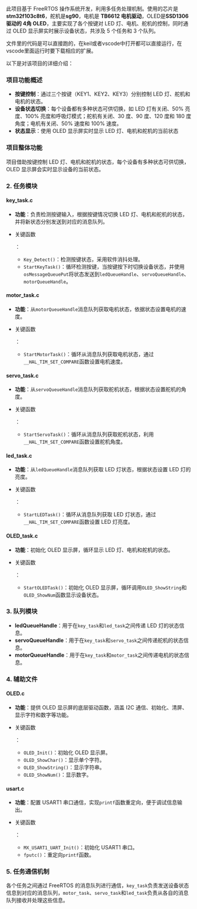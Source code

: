 此项目基于 FreeRTOS 操作系统开发，利用多任务处理机制。使用的芯片是**stm32f103c8t6**，舵机是**sg90**，电机是 **TB6612 电机驱动**，OLED是**SSD1306 驱动的 4角 OLED**，主要实现了各个按键对 LED 灯、电机、舵机的控制，同时通过 OLED 显示屏实时展示设备状态，共涉及 5 个任务和 3 个队列。

文件里的代码是可以直接跑的，在keil或者vscode中打开都可以直接运行，在vscode里面运行时要下载相应的扩展。

以下是对该项目的详细介绍：

### 项目功能概述

- **按键控制**：通过三个按键（KEY1、KEY2、KEY3）分别控制 LED 灯、舵机和电机的状态。
- **设备状态切换**：每个设备都有多种状态可供切换，如 LED 灯有关闭、50% 亮度、100% 亮度和呼吸灯模式；舵机有关闭、30 度、90 度、120 度和 180 度角度；电机有关闭、50% 速度和 100% 速度。
- **状态显示**：使用 OLED 显示屏实时显示 LED 灯、电机和舵机的当前状态

### 项目整体功能

项目借助按键控制 LED 灯、电机和舵机的状态，每个设备有多种状态可供切换，OLED 显示屏会实时显示设备的当前状态。

### 2. 任务模块

#### key_task.c

- **功能**：负责检测按键输入，根据按键情况切换 LED 灯、电机和舵机的状态，并将新状态分别发送到对应的消息队列。

- 关键函数

  ：

  - `Key_Detect()`：检测按键状态，采用软件消抖处理。
  - `StartKeyTask()`：循环检测按键，当按键按下时切换设备状态，并使用`osMessageQueuePut`将状态发送到`ledQueueHandle`、`servoQueueHandle`、`motorQueueHandle`。

#### motor_task.c

- **功能**：从`motorQueueHandle`消息队列获取电机状态，依据状态设置电机的速度。

- 关键函数

  ：

  - `StartMotorTask()`：循环从消息队列获取电机状态，通过`__HAL_TIM_SET_COMPARE`函数设置电机速度。

#### servo_task.c

- **功能**：从`servoQueueHandle`消息队列获取舵机状态，根据状态设置舵机的角度。

- 关键函数

  ：

  - `StartServoTask()`：循环从消息队列获取舵机状态，利用`__HAL_TIM_SET_COMPARE`函数设置舵机角度。

#### led_task.c

- **功能**：从`ledQueueHandle`消息队列获取 LED 灯状态，根据状态设置 LED 灯的亮度。

- 关键函数

  ：

  - `StartLEDTask()`：循环从消息队列获取 LED 灯状态，通过`__HAL_TIM_SET_COMPARE`函数设置 LED 灯亮度。

#### OLED_task.c

- **功能**：初始化 OLED 显示屏，循环显示 LED 灯、电机和舵机的状态。

- 关键函数

  ：

  - `StartOLEDTask()`：初始化 OLED 显示屏，循环调用`OLED_ShowString`和`OLED_ShowNum`函数显示设备状态。

### 3. 队列模块

- **ledQueueHandle**：用于在`key_task`和`led_task`之间传递 LED 灯的状态信息。
- **servoQueueHandle**：用于在`key_task`和`servo_task`之间传递舵机的状态信息。
- **motorQueueHandle**：用于在`key_task`和`motor_task`之间传递电机的状态信息。

### 4. 辅助文件

#### OLED.c

- **功能**：提供 OLED 显示屏的底层驱动函数，涵盖 I2C 通信、初始化、清屏、显示字符和数字等功能。

- 关键函数

  ：

  - `OLED_Init()`：初始化 OLED 显示屏。
  - `OLED_ShowChar()`：显示单个字符。
  - `OLED_ShowString()`：显示字符串。
  - `OLED_ShowNum()`：显示数字。

#### usart.c

- **功能**：配置 USART1 串口通信，实现`printf`函数重定向，便于调试信息输出。

- 关键函数

  ：

  - `MX_USART1_UART_Init()`：初始化 USART1 串口。
  - `fputc()`：重定向`printf`函数。

### 5. 任务通信机制

各个任务之间通过 FreeRTOS 的消息队列进行通信，`key_task`负责发送设备状态信息到对应的消息队列，`motor_task`、`servo_task`和`led_task`负责从各自的消息队列接收并处理这些信息。


